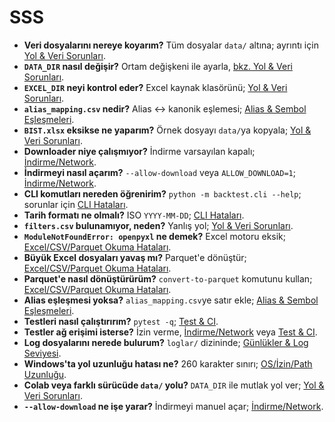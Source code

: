 # SSS

- **Veri dosyalarını nereye koyarım?** Tüm dosyalar `data/` altına; ayrıntı için [Yol & Veri Sorunları](TROUBLESHOOT.md#yol-veri-sorunlari).
- **`DATA_DIR` nasıl değişir?** Ortam değişkeni ile ayarla, [bkz. Yol & Veri Sorunları](TROUBLESHOOT.md#yol-veri-sorunlari).
- **`EXCEL_DIR` neyi kontrol eder?** Excel kaynak klasörünü; [Yol & Veri Sorunları](TROUBLESHOOT.md#yol-veri-sorunlari).
- **`alias_mapping.csv` nedir?** Alias ↔ kanonik eşlemesi; [Alias & Sembol Eşleşmeleri](TROUBLESHOOT.md#alias-sembol).
- **`BIST.xlsx` eksikse ne yaparım?** Örnek dosyayı `data/`ya kopyala; [Yol & Veri Sorunları](TROUBLESHOOT.md#yol-veri-sorunlari).
- **Downloader niye çalışmıyor?** İndirme varsayılan kapalı; [İndirme/Network](TROUBLESHOOT.md#indirme-network).
- **İndirmeyi nasıl açarım?** `--allow-download` veya `ALLOW_DOWNLOAD=1`; [İndirme/Network](TROUBLESHOOT.md#indirme-network).
- **CLI komutları nereden öğrenirim?** `python -m backtest.cli --help`; sorunlar için [CLI Hataları](TROUBLESHOOT.md#cli-hatalari).
- **Tarih formatı ne olmalı?** ISO `YYYY-MM-DD`; [CLI Hataları](TROUBLESHOOT.md#cli-hatalari).
- **`filters.csv` bulunamıyor, neden?** Yanlış yol; [Yol & Veri Sorunları](TROUBLESHOOT.md#yol-veri-sorunlari).
- **`ModuleNotFoundError: openpyxl` ne demek?** Excel motoru eksik; [Excel/CSV/Parquet Okuma Hataları](TROUBLESHOOT.md#excel-hatalari).
- **Büyük Excel dosyaları yavaş mı?** Parquet'e dönüştür; [Excel/CSV/Parquet Okuma Hataları](TROUBLESHOOT.md#excel-hatalari).
- **Parquet'e nasıl dönüştürürüm?** `convert-to-parquet` komutunu kullan; [Excel/CSV/Parquet Okuma Hataları](TROUBLESHOOT.md#excel-hatalari).
- **Alias eşleşmesi yoksa?** `alias_mapping.csv`ye satır ekle; [Alias & Sembol Eşleşmeleri](TROUBLESHOOT.md#alias-sembol).
- **Testleri nasıl çalıştırırım?** `pytest -q`; [Test & CI](TROUBLESHOOT.md#test-ci).
- **Testler ağ erişimi isterse?** İzin verme, [İndirme/Network](TROUBLESHOOT.md#indirme-network) veya [Test & CI](TROUBLESHOOT.md#test-ci).
- **Log dosyalarını nerede bulurum?** `loglar/` dizininde; [Günlükler & Log Seviyesi](TROUBLESHOOT.md#gunlukler-log-seviyesi).
- **Windows'ta yol uzunluğu hatası ne?** 260 karakter sınırı; [OS/İzin/Path Uzunluğu](TROUBLESHOOT.md#os-izin).
- **Colab veya farklı sürücüde `data/` yolu?** `DATA_DIR` ile mutlak yol ver; [Yol & Veri Sorunları](TROUBLESHOOT.md#yol-veri-sorunlari).
- **`--allow-download` ne işe yarar?** İndirmeyi manuel açar; [İndirme/Network](TROUBLESHOOT.md#indirme-network).
